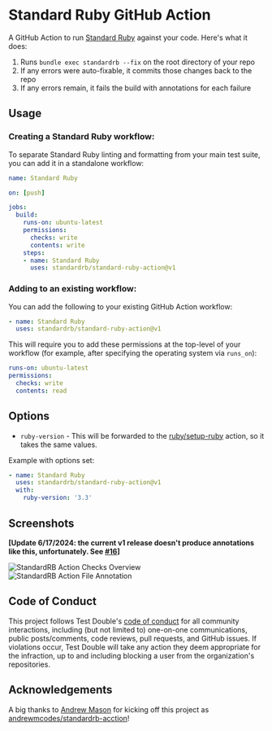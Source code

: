 # Standard Ruby GitHub Action

A GitHub Action to run [Standard Ruby](https://github.com/standardrb/standard)
against your code. Here's what it does:

1. Runs `bundle exec standardrb --fix` on the root directory of your repo
2. If any errors were auto-fixable, it commits those changes back to the repo
3. If any errors remain, it fails the build with annotations for each failure

## Usage

### Creating a Standard Ruby workflow:

To separate Standard Ruby linting and formatting from your main test suite, you
can add it in a standalone workflow:

```yaml
name: Standard Ruby

on: [push]

jobs:
  build:
    runs-on: ubuntu-latest
    permissions:
      checks: write
      contents: write
    steps:
    - name: Standard Ruby
      uses: standardrb/standard-ruby-action@v1
```

### Adding to an existing workflow:

You can add the following to your existing GitHub Action workflow:

```yaml
- name: Standard Ruby
  uses: standardrb/standard-ruby-action@v1
```

This will require you to add these permissions at the top-level of your workflow
(for example, after specifying the operating system via `runs_on`):

```yaml
runs-on: ubuntu-latest
permissions:
  checks: write
  contents: read
```

## Options

* `ruby-version` - This will be forwarded to the [ruby/setup-ruby](https://github.com/ruby/setup-ruby) action, so it takes the same values.

Example with options set:

```yaml
- name: Standard Ruby
  uses: standardrb/standard-ruby-action@v1
  with:
    ruby-version: '3.3'
```

## Screenshots

**[Update 6/17/2024: the current v1 release doesn't produce annotations like
this, unfortunately. See
[#16](https://github.com/standardrb/standard-ruby-action/issues/16)]**

![StandardRB Action Checks Overview](screenshots/check-overview.png)
![StandardRB Action File Annotation](screenshots/file-annotation.png)

## Code of Conduct

This project follows Test Double's [code of
conduct](https://testdouble.com/code-of-conduct) for all community interactions,
including (but not limited to) one-on-one communications, public posts/comments,
code reviews, pull requests, and GitHub issues. If violations occur, Test Double
will take any action they deem appropriate for the infraction, up to and
including blocking a user from the organization's repositories.

## Acknowledgements

A big thanks to [Andrew Mason](https://github.com/andrewmcodes) for kicking off
this project as
[andrewmcodes/standardrb-acction](https://github.com/andrewmcodes/standardrb-action)!

